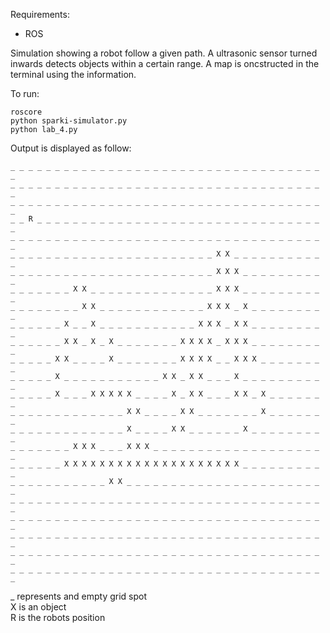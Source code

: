 Requirements:
* ROS

Simulation showing a robot follow a given path. A ultrasonic sensor turned inwards detects objects within a certain range. A map is oncstructed in the terminal using the information.   


To run:  
```
roscore
python sparki-simulator.py
python lab_4.py
```

Output is displayed as follow:
```
_ _ _ _ _ _ _ _ _ _ _ _ _ _ _ _ _ _ _ _ _ _ _ _ _ _ _ _ _ _ _ _ _ _ _ _ 
_ _ _ _ _ _ _ _ _ _ _ _ _ _ _ _ _ _ _ _ _ _ _ _ _ _ _ _ _ _ _ _ _ _ _ _ 
_ _ _ _ _ _ _ _ _ _ _ _ _ _ _ _ _ _ _ _ _ _ _ _ _ _ _ _ _ _ _ _ _ _ _ _ 
_ _ R _ _ _ _ _ _ _ _ _ _ _ _ _ _ _ _ _ _ _ _ _ _ _ _ _ _ _ _ _ _ _ _ _ 
_ _ _ _ _ _ _ _ _ _ _ _ _ _ _ _ _ _ _ _ _ _ _ _ _ _ _ _ _ _ _ _ _ _ _ _ 
_ _ _ _ _ _ _ _ _ _ _ _ _ _ _ _ _ _ _ _ _ _ _ X X _ _ _ _ _ _ _ _ _ _ _ 
_ _ _ _ _ _ _ _ _ _ _ _ _ _ _ _ _ _ _ _ _ _ _ X X X _ _ _ _ _ _ _ _ _ _ 
_ _ _ _ _ _ _ X X _ _ _ _ _ _ _ _ _ _ _ _ _ _ X X X _ _ _ _ _ _ _ _ _ _ 
_ _ _ _ _ _ _ _ X X _ _ _ _ _ _ _ _ _ _ _ _ X X X _ X _ _ _ _ _ _ _ _ _ 
_ _ _ _ _ _ X _ _ X _ _ _ _ _ _ _ _ _ _ _ X X X _ X X _ _ _ _ _ _ _ _ _ 
_ _ _ _ _ _ X X _ X _ X _ _ _ _ _ _ _ X X X X _ X X X _ _ _ _ _ _ _ _ _ 
_ _ _ _ _ X X _ _ _ _ X _ _ _ _ _ _ _ X X X X _ _ X X X _ _ _ _ _ _ _ _ 
_ _ _ _ _ X _ _ _ _ _ _ _ _ _ _ _ X X _ X X _ _ _ X _ _ _ _ _ _ _ _ _ _ 
_ _ _ _ _ X _ _ _ X X X X X _ _ _ _ X _ X X _ _ _ X X _ X _ _ _ _ _ _ _ 
_ _ _ _ _ _ _ _ _ _ _ _ _ X X _ _ _ _ X X _ _ _ _ _ _ _ X _ _ _ _ _ _ _ 
_ _ _ _ _ _ _ _ _ _ _ _ _ X _ _ _ _ X X _ _ _ _ _ _ X _ _ _ _ _ _ _ _ _ 
_ _ _ _ _ _ _ X X X _ _ _ X X X _ _ _ _ _ _ _ _ _ _ _ _ _ _ _ _ _ _ _ _ 
_ _ _ _ _ _ X X X X X X X X X X X X X X X X X X X X _ _ _ _ _ _ _ _ _ _ 
_ _ _ _ _ _ _ _ _ _ _ X X _ _ _ _ _ _ _ _ _ _ _ _ _ _ _ _ _ _ _ _ _ _ _ 
_ _ _ _ _ _ _ _ _ _ _ _ _ _ _ _ _ _ _ _ _ _ _ _ _ _ _ _ _ _ _ _ _ _ _ _ 
_ _ _ _ _ _ _ _ _ _ _ _ _ _ _ _ _ _ _ _ _ _ _ _ _ _ _ _ _ _ _ _ _ _ _ _ 
_ _ _ _ _ _ _ _ _ _ _ _ _ _ _ _ _ _ _ _ _ _ _ _ _ _ _ _ _ _ _ _ _ _ _ _ 
_ _ _ _ _ _ _ _ _ _ _ _ _ _ _ _ _ _ _ _ _ _ _ _ _ _ _ _ _ _ _ _ _ _ _ _ 
_ _ _ _ _ _ _ _ _ _ _ _ _ _ _ _ _ _ _ _ _ _ _ _ _ _ _ _ _ _ _ _ _ _ _ _ 

 ```
 _ represents and empty grid spot  
 X is an object  
 R is the robots position

